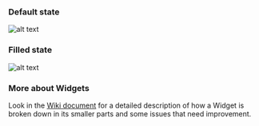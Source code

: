 ### Default state

![alt text](https://contentful.atlassian.net/wiki/download/attachments/412385434/Screen%20Shot%202018-04-04%20at%2016.27.07.png?version=1&modificationDate=1522852042372&cacheVersion=1&api=v2 'Default')

### Filled state

![alt text](https://contentful.atlassian.net/wiki/download/attachments/412385434/Screen%20Shot%202018-04-04%20at%2016.27.12.png?version=1&modificationDate=1522852048968&cacheVersion=1&api=v2 'Filled state')

### More about Widgets

Look in the [Wiki document](https://contentful.atlassian.net/wiki/spaces/DES/pages/412385434/Widgets) for a detailed description of how a Widget is broken down in its smaller parts and some issues that need improvement.
